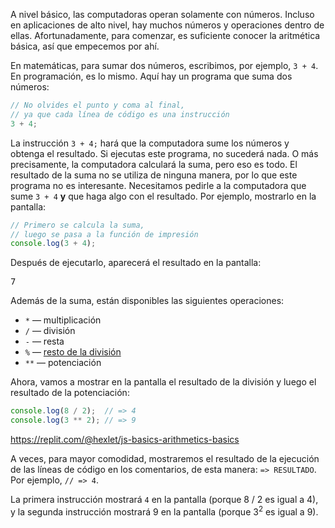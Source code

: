 A nivel básico, las computadoras operan solamente con números. Incluso en aplicaciones de alto nivel, hay muchos números y operaciones dentro de ellas. Afortunadamente, para comenzar, es suficiente conocer la aritmética básica, así que empecemos por ahí.

En matemáticas, para sumar dos números, escribimos, por ejemplo, `3 + 4`. En programación, es lo mismo. Aquí hay un programa que suma dos números:

```javascript
// No olvides el punto y coma al final,
// ya que cada línea de código es una instrucción
3 + 4;
```

La instrucción `3 + 4;` hará que la computadora sume los números y obtenga el resultado. Si ejecutas este programa, no sucederá nada. O más precisamente, la computadora calculará la suma, pero eso es todo. El resultado de la suma no se utiliza de ninguna manera, por lo que este programa no es interesante. Necesitamos pedirle a la computadora que sume `3 + 4` **y** que haga algo con el resultado. Por ejemplo, mostrarlo en la pantalla:

```javascript
// Primero se calcula la suma,
// luego se pasa a la función de impresión
console.log(3 + 4);
```

Después de ejecutarlo, aparecerá el resultado en la pantalla:

<pre class='hexlet-basics-output'>
7
</pre>

Además de la suma, están disponibles las siguientes operaciones:

* `*` — multiplicación
* `/` — división
* `-` — resta
* `%` — [resto de la división](https://es.wikipedia.org/wiki/División_euclídea)
* `**` — potenciación

Ahora, vamos a mostrar en la pantalla el resultado de la división y luego el resultado de la potenciación:

```javascript
console.log(8 / 2);  // => 4
console.log(3 ** 2); // => 9
```

https://replit.com/@hexlet/js-basics-arithmetics-basics

A veces, para mayor comodidad, mostraremos el resultado de la ejecución de las líneas de código en los comentarios, de esta manera: `=> RESULTADO`. Por ejemplo, `// => 4`.

La primera instrucción mostrará `4` en la pantalla (porque 8 / 2 es igual a 4), y la segunda instrucción mostrará 9 en la pantalla (porque 3<sup>2</sup> es igual a 9).

